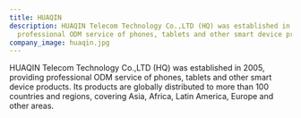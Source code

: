 ```yaml
---
title: HUAQIN
description: HUAQIN Telecom Technology Co.,LTD (HQ) was established in 2005, providing
  professional ODM service of phones, tablets and other smart device products.
company_image: huaqin.jpg
---
```


HUAQIN Telecom Technology Co.,LTD (HQ) was established in 2005, providing professional ODM service of phones, tablets and other smart device products. Its products are globally distributed to more than 100 countries and regions, covering Asia, Africa, Latin America, Europe and other areas.
